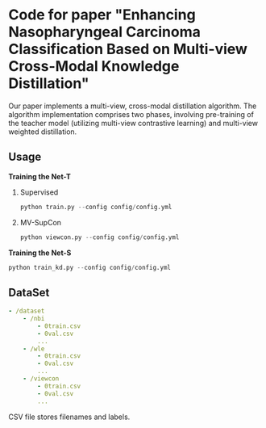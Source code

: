 # Code for paper "Enhancing Nasopharyngeal Carcinoma Classification Based on Multi-view Cross-Modal Knowledge Distillation"

Our paper implements a multi-view, cross-modal distillation algorithm. The algorithm implementation comprises two phases, involving pre-training of the teacher model (utilizing multi-view contrastive learning) and multi-view weighted distillation. 

## Usage

**Training the Net-T**

1. Supervised

   ```python
   python train.py --config config/config.yml
   ```

2. MV-SupCon

   ```python
   python viewcon.py --config config/config.yml
   ```

**Training the Net-S**

```python
python train_kd.py --config config/config.yml
```

## DataSet

```yml
- /dataset
    - /nbi
        - 0train.csv
        - 0val.csv
        ...
    - /wle
        - 0train.csv
        - 0val.csv
        ...
    - /viewcon
        - 0train.csv
        - 0val.csv
        ...     
```

 CSV file stores filenames and labels. 

